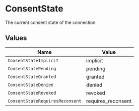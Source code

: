 # ConsentState

The current consent state of the connection


## Values

| Name                            | Value                           |
| ------------------------------- | ------------------------------- |
| `ConsentStateImplicit`          | implicit                        |
| `ConsentStatePending`           | pending                         |
| `ConsentStateGranted`           | granted                         |
| `ConsentStateDenied`            | denied                          |
| `ConsentStateRevoked`           | revoked                         |
| `ConsentStateRequiresReconsent` | requires_reconsent              |
